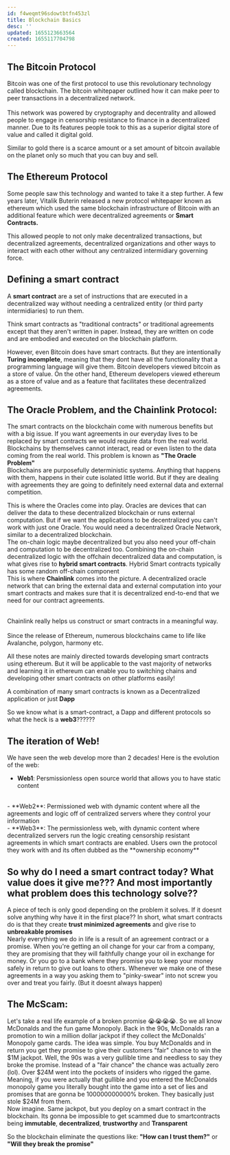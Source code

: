 ```yaml
---
id: f4weqmt96sdowtbtfn453zl
title: Blockchain Basics
desc: ''
updated: 1655123663564
created: 1655117704798
---
```


## The Bitcoin Protocol
Bitcoin was one of the first protocol to use this revolutionary technology called blockchain. 
The bitcoin whitepaper outlined how it can make peer to peer transactions in a decentralized network. 
<br><br>
This network was powered by cryptography and decentrality and allowed people to engage in censorship resistance to finance in a decentralized manner. Due to its features people took to this as a superior digital store of value and called it digital gold. 

Similar to gold there is a scarce amount or a set amount of bitcoin available on the planet only so much that you can buy and sell.  

## The Ethereum Protocol
Some people saw this technology and wanted to take it a step further. A few years later, Vitalik Buterin released a new protocol whitepaper known as ethereum which used the same blockchain infrastructure of Bitcoin with an additional feature which were decentralized agreements or **Smart Contracts.**

This allowed people to not only make decentralized transactions, but decentralized agreements, decentralized organizations and other ways to interact with each other without any centralized intermidiary governing force. 

## Defining a smart contract
A **smart contract** are a set of instructions that are executed in a decentralized way without needing a centralized entity (or third party intermidiaries) to run them.

Think smart contracts as "traditional contracts" or traditional agreements except that they aren't written in paper. Instead, they are written on code and are embodied and executed on the blockchain platform. 

However, even Bitcoin does have smart contracts. But they are intentionally **Turing incomplete**, meaning that they dont have all the functionality that a programming language will give them. Bitcoin developers viewed bitcoin as a store of value. On the other hand, Ethereum developers viewed ethereum as a store of value and as a feature that facilitates these decentralized agreements.
<br>

## The Oracle Problem, and the Chainlink Protocol:
The smart contracts on the blockchain come with numerous benefits but with a big issue. If you want agreements in our everyday lives to be replaced by smart contracts we would require data from the real world. Blockchains by themselves cannot interact, read or even listen to the data coming from the real world. This problem is known as **"The Oracle Problem"** 
<br>
Blockchains are purposefully deterministic systems. Anything that happens with them, happens in their cute isolated little world. But if they are dealing with agreements they are going to definitely need external data and external competition. 

This is where the Oracles come into play. Oracles are devices that can deliver the data to these decentralized blockchain or runs external computation. But if we want the applications to be decentralized you can't work with just one Oracle. You would need a decentralized Oracle Network, similar to a decentralized blockchain. 
<br>
The on-chain logic maybe decentralized but you also need your off-chain and computation to be decentralized too.
Combining the on-chain decentralized logic with the offchain decentralized data and computation, is what gives rise to **hybrid smart contracts**. Hybrid Smart contracts typically has some random off-chain component 
<br>
This is where **Chainlink** comes into the picture. A decentralized oracle network that can bring the external data and external computation into your smart contracts and makes sure that it is decentralized end-to-end that we need for our contract agreements.

<br>
Chainlink really helps us construct or smart contracts in a meaningful way. 

<br>
<br>
Since the release of Ethereum, numerous blockchains came to life like Avalanche, polygon, harmony etc.

All these notes are mainly directed towards developing smart contracts using ethereum. But it will be applicable to the vast majority of networks and learning it in ethereum can enable you to switching chains and developing other smart contracts on other platforms easily!

A combination of many smart contracts is known as a Decentralized application or just **Dapp**

So we know what is a smart-contract, a Dapp and different protocols so what the heck is a **web3**??????

## The iteration of Web!
We have seen the web develop more than 2 decades! Here is the evolution of the web:
<br>
- **Web1**: Persmissionless open source world that allows you to have static content
<br>
- **Web2**: Permissioned web with dynamic content where all the agreements and logic off of centralized servers where they control your information
<br>
- **Web3**: The permissionless web, with dynamic content where decentralized servers run the logic creating censorship resistant agreements in which smart contracts are enabled. Users own the protocol they work with and its often dubbed as the **ownership economy**

## So why do I need a smart contract today? What value does it give me??? And most importantly what problem does this technology solve??

A piece of tech is only good depending on the problem it solves. If it doesnt solve anything why have it in the first place??
In short, what smart contracts do is that they create **trust minimized agreements** and give rise to **unbreakable promises**
<br>
Nearly everything we do in life is a result of an agreement contract or a promise.  When you're getting an oil change for your car from a company, they are promising that they will faithfully change your oil in exchange for money. Or you go to a bank where they promise you to keep your money safely in return to give out loans to others. Whenever we make one of these agreements in a way you asking them to "pinky-swear" into not screw you over and treat you fairly. (But it doesnt always happen) 
<br>
## The McScam:
Let's take a real life example of a broken promise 😭😭😭😭. So we all know McDonalds and the fun game Monopoly. Back in the 90s, McDonalds ran a promotion to win a million dollar jackpot if they collect the McDonalds' Monopoly game cards. The idea was simple. You buy McDonalds and in return you get they promise to give their customers "fair" chance to win the $1M jackpot. Well, the 90s was a very gullible time and needless to say they broke the promise. Instead of a "fair chance" the chance was actually zero (lol). Over $24M went into the pockets of insiders who rigged the game. Meaning, if you were actually that gullible and you entered the McDonalds monopoly game you literally bought into the game into a set of lies and promises that are gonna be 100000000000% broken. They basically just stole $24M from them.
<br>
Now imagine. Same jackpot, but you deploy on a smart contract in the blockchain. Its gonna be impossible to get scammed due to smartcontracts being **immutable**, **decentralized**, **trustworthy** and **Transparent**

So the blockchain eliminate the questions like: **"How can I trust them?"** or **"Will they break the promise"**






 
